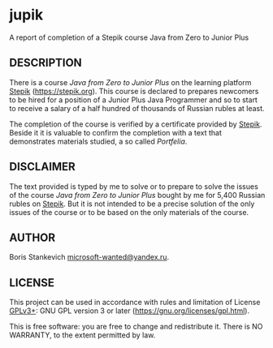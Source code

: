# jupik

A report of completion of a Stepik course Java from Zero to Junior Plus

## DESCRIPTION

There is a course *Java from Zero to Junior Plus* on the learning platform
[Stepik][1] (<https://stepik.org>). This course is declared to prepares
newcomers to be hired for a position of a Junior Plus Java Programmer and so
to start to receive a salary of a half hundred of thousands of Russian rubles
at least.

The completion of the course is verified by a certificate provided by
[Stepik][1]. Beside it it is valuable to confirm the completion with a text
that demonstrates materials studied, a so called *Portfelia*.

## DISCLAIMER

The text provided is typed by me to solve or to prepare to solve the issues of
the course *Java from Zero to Junior Plus* bought by me for 5,400 Russian
rubles on [Stepik][1]. But it is not intended to be a precise solution of the
only issues of the course or to be based on the only materials of the course.

## AUTHOR

  Boris Stankevich <microsoft-wanted@yandex.ru>.

## LICENSE

  This project can be used in accordance with rules and limitation of
  License [GPLv3+][2]: GNU GPL version 3 or later
  (<https://gnu.org/licenses/gpl.html>).

  This is free software: you are free to change and redistribute it.
  There is NO WARRANTY, to the extent permitted by law.

[1]: <https://stepik.org/> "Stepik"
[2]: <https://gnu.org/licenses/gpl.html> "GPLv3+"

